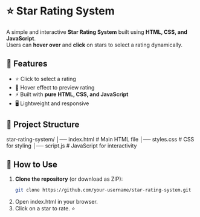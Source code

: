 # ⭐ Star Rating System

A simple and interactive **Star Rating System** built using **HTML, CSS, and JavaScript**.  
Users can **hover over** and **click** on stars to select a rating dynamically.

## 🚀 Features
- ⭐ Click to select a rating
- 🎨 Hover effect to preview rating
- ⚡ Built with **pure HTML, CSS, and JavaScript**
- 🖥️ Lightweight and responsive

## 📂 Project Structure
star-rating-system/ │── index.html # Main HTML file 
                    │── styles.css # CSS for styling 
                    │── script.js # JavaScript for interactivity

## 📌 How to Use
1. **Clone the repository** (or download as ZIP):
   ```sh
   git clone https://github.com/your-username/star-rating-system.git
2. Open index.html in your browser.
3. Click on a star to rate. ⭐
